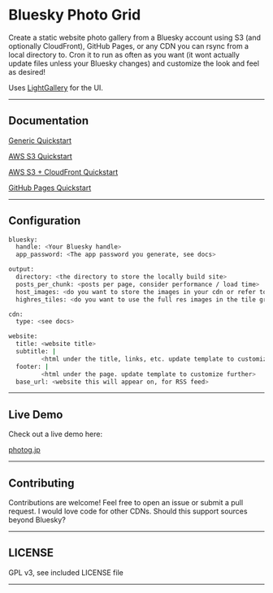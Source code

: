 # Bluesky Photo Grid 

Create a static website photo gallery from a Bluesky account using S3 (and optionally CloudFront), GitHub Pages, or any CDN you can rsync from a local directory to. Cron it to run as often as you want (it wont actually update files unless your Bluesky changes) and customize the look and feel as desired!

Uses [LightGallery](https://github.com/sachinchoolur/lightGallery) for the UI.

---

## Documentation

[Generic Quickstart](docs/README.local.md)

[AWS S3 Quickstart](docs/README.S3.md)

[AWS S3 + CloudFront Quickstart](docs/README.S3+CF.md)

[GitHub Pages Quickstart](docs/README.Github.md)

---

## Configuration 

```bash
bluesky:
  handle: <Your Bluesky handle>
  app_password: <The app password you generate, see docs>

output:
  directory: <the directory to store the locally build site>
  posts_per_chunk: <posts per page, consider performance / load time>
  host_images: <do you want to store the images in your cdn or refer to bluesky: true/false>
  highres_tiles: <do you want to use the full res images in the tile grid, consider performance: true/false>

cdn:
  type: <see docs>

website:
  title: <website title> 
  subtitle: |
         <html under the title, links, etc. update template to customize further>
  footer: |
         <html under the page. update template to customize further>
  base_url: <website this will appear on, for RSS feed>
```

---

## Live Demo

Check out a live demo here:

[photog.jp](https://photog.jp/)

---

## Contributing

Contributions are welcome! Feel free to open an issue or submit a pull request. I would love code for other CDNs. Should this support sources beyond Bluesky?

---

## LICENSE

GPL v3, see included LICENSE file

---
